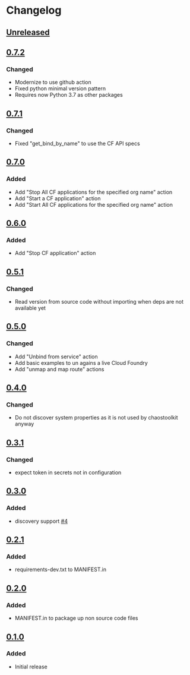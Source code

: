 # Changelog

## [Unreleased][]

[Unreleased]: https://github.com/chaostoolkit/chaostoolkit-cloud-foundry/compare/0.7.2...HEAD

## [0.7.2][]

[0.7.2]: https://github.com/chaostoolkit/chaostoolkit-cloud-foundry/compare/0.7.1...0.7.2

### Changed

 - Modernize to use github action
 - Fixed python minimal version pattern
 - Requires now Python 3.7 as other packages

## [0.7.1][]

[0.7.1]: https://github.com/chaostoolkit/chaostoolkit-cloud-foundry/compare/0.7.0...0.7.1

### Changed

 - Fixed "get_bind_by_name" to use the CF API specs

## [0.7.0][]

[0.7.0]: https://github.com/chaostoolkit/chaostoolkit-cloud-foundry/compare/0.6.0...0.7.0

### Added

 -   Add "Stop All CF applications for the specified org name" action
 -   Add "Start a CF application" action
 -   Add "Start All CF applications for the specified org name" action

## [0.6.0][]

[0.6.0]: https://github.com/chaostoolkit/chaostoolkit-cloud-foundry/compare/0.5.1...0.6.0

### Added

-   Add "Stop CF application" action

## [0.5.1][]

[0.5.1]: https://github.com/chaostoolkit/chaostoolkit-cloud-foundry/compare/0.5.0...0.5.1

### Changed

-   Read version from source code without importing when deps are not available yet

## [0.5.0][]

[0.5.0]: https://github.com/chaostoolkit/chaostoolkit-cloud-foundry/compare/0.4.0...0.5.0

### Changed

-   Add "Unbind from service" action
-   Add basic examples to un agains a live Cloud Foundry
-   Add "unmap and map route" actions

## [0.4.0][]

[0.4.0]: https://github.com/chaostoolkit/chaostoolkit-cloud-foundry/compare/0.3.1...0.4.0

### Changed

-   Do not discover system properties as it is not used by chaostoolkit anyway

## [0.3.1][]

[0.3.1]: https://github.com/chaostoolkit/chaostoolkit-cloud-foundry/compare/0.3.0...0.3.1

### Changed

-   expect token in secrets not in configuration

## [0.3.0][]

[0.3.0]: https://github.com/chaostoolkit/chaostoolkit-cloud-foundry/compare/0.2.1...0.3.0

### Added

-   discovery support [#4][4]

[4]: https://github.com/chaostoolkit-incubator/chaostoolkit-cloud-foundry/issues/4

## [0.2.1][]

[0.2.1]: https://github.com/chaostoolkit/chaostoolkit-cloud-foundry/compare/0.2.0...0.2.1

### Added

-   requirements-dev.txt to MANIFEST.in

## [0.2.0][]

[0.2.0]: https://github.com/chaostoolkit/chaostoolkit-cloud-foundry/compare/0.1.0...0.2.0

### Added

-   MANIFEST.in to package up non source code files

## [0.1.0][]

[0.1.0]: https://github.com/chaostoolkit/chaostoolkit-cloud-foundry/tree/0.1.0

### Added

-   Initial release